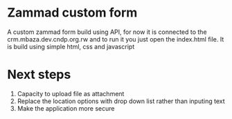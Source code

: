 # Zammad custom form

A custom zammad form build using API, for now it is connected to the crm.mbaza.dev.cndp.org.rw and to run it you just open the index.html file. It is build using simple html, css and javascript

# Next steps
1. Capacity to upload file as attachment
2. Replace the location options with drop down list rather than inputing text
3. Make the application more secure
